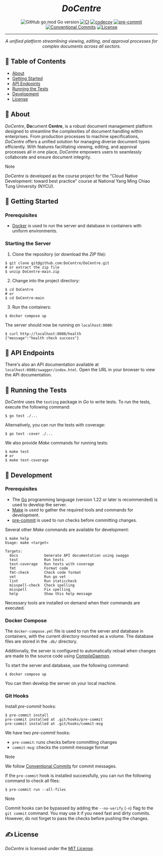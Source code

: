 <h1 align="center"><i>DoCentre</i></h1>

<div align="center">

![GitHub go.mod Go version](https://img.shields.io/github/go-mod/go-version/DoCentre/DoCentre)
[![CI](https://github.com/DoCentre/DoCentre/actions/workflows/ci.yml/badge.svg)](https://github.com/DoCentre/DoCentre/actions/workflows/ci.yml)
[![codecov](https://codecov.io/gh/DoCentre/DoCentre/graph/badge.svg?token=VE3MI85NDN)](https://codecov.io/gh/DoCentre/DoCentre)
[![pre-commit](https://img.shields.io/badge/pre--commit-enabled-brightgreen?logo=pre-commit)](https://github.com/pre-commit/pre-commit)
[![Conventional Commits](https://img.shields.io/badge/Conventional%20Commits-1.0.0-%23FE5196?logo=conventionalcommits&logoColor=white)](https://conventionalcommits.org)
[![License](https://img.shields.io/badge/license-MIT-blue.svg)](LICENSE)

</div>

---

<p align="center">
    <i>A unified platform streamlining viewing, editing, and approval processes for complex documents across all sectors.</i>
</p>

## 📝 Table of Contents

- [About](#about)
- [Getting Started](#getting_started)
- [API Endpoints](#api)
- [Running the Tests](#tests)
- [Development](#development)
- [License](#license)

## 🧐 About <a name = "about"></a>

_DoCentre_, **Do**cument **Centre**, is a robust document management platform designed to streamline the complexities of document handling within enterprises. From production processes to machine specifications, _DoCentre_ offers a unified solution for managing diverse document types efficiently. With features facilitating viewing, editing, and approval processes all in one place, _DoCentre_ empowers users to seamlessly collaborate and ensure document integrity.

> [!note]
> _DoCentre_ is developed as the course project for the "Cloud Native Development: toward best practice" course at National Yang Ming Chiao Tung University (NYCU).

## 🏁 Getting Started <a name = "getting_started"></a>

### Prerequisites

- [Docker](https://docs.docker.com/get-docker/) is used to run the server and database in containers with uniform environments.

### Starting the Server

1. Clone the repository (or download the _ZIP_ file):

```console
$ git clone git@github.com:DoCentre/DoCentre.git
# or extract the zip file
$ unzip DoCentre-main.zip
```

2. Change into the project directory:

```console
$ cd DoCentre
# or
$ cd DoCentre-main
```

3. Run the containers:

```console
$ docker compose up
```

The server should now be running on `localhost:8080`:

```console
$ curl http://localhost:8080/health
{"message":"health check success"}
```

## 🧾 API Endpoints <a name = "api"></a>

There's also an API documentation available at `localhost:8080/swagger/index.html`.
Open the URL in your browser to view the API documentation.

## 🔧 Running the Tests <a name = "tests"></a>

_DoCentre_ uses the `testing` package in _Go_ to write tests.
To run the tests, execute the following command:

```console
$ go test ./...
```

Alternatively, you can run the tests with coverage:

```console
$ go test -cover ./...
```

We also provide _Make_ commands for running tests:

```console
$ make test
# or
$ make test-coverage
```

## 🚀 Development <a name = "development"></a>

### Prerequisites

- The [Go](https://go.dev/doc/install) programming language (version 1.22 or later is recommended) is used to develop the server.
- [Make](https://www.gnu.org/software/make/#download) is used to gather the required tools and commands for development.
- [pre-commit](https://pre-commit.com/#install) is used to run checks before committing changes.

Several other _Make_ commands are available for development:

```console
$ make help
Usage: make <target>

Targets:
  docs            Generate API documentation using swaggo
  test            Run tests
  test-coverage   Run tests with coverage
  fmt             Format code
  fmt-check       Check code format
  vet             Run go vet
  lint            Run staticcheck
  misspell-check  Check spelling
  misspell        Fix spelling
  help            Show this help message

```

Necessary tools are installed on demand when their commands are executed.

### Docker Compose

The `docker-compose.yml` file is used to run the server and database in containers, with the current directory mounted as a volume. The database files are stored in the `.db/` directory.

Additionally, the server is configured to automatically reload when changes are made to the source code using [CompileDaemon](https://github.com/githubnemo/CompileDaemon).

To start the server and database, use the following command:

```console
$ docker compose up
```

You can then develop the server on your local machine.

### Git Hooks

Install _pre-commit_ hooks:

```console
$ pre-commit install
pre-commit installed at .git/hooks/pre-commit
pre-commit installed at .git/hooks/commit-msg
```

We have two _pre-commit_ hooks:
- `pre-commit`: runs checks before committing changes
- `commit-msg`: checks the commit message format

> [!note]
> We follow [Conventional Commits](https://www.conventionalcommits.org) for commit messages.

If the `pre-commit` hook is installed successfully, you can run the following command to check all files:

```console
$ pre-commit run --all-files
```

> [!note]
> Commit hooks can be bypassed by adding the `--no-verify` (`-n`) flag to the `git commit` command.
> You may use it if you need fast and dirty commits. However, do not forget to pass the checks before pushing the changes.

## ✍️ License <a name = "license"></a>

_DoCentre_ is licensed under the [MIT License](LICENSE).
